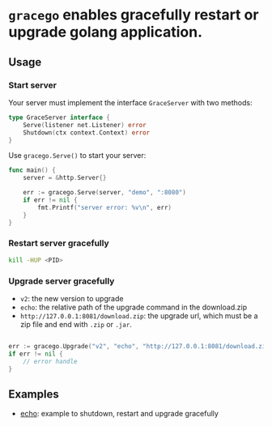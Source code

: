 # `gracego` enables gracefully restart or upgrade golang application.

## Usage

### Start server
Your server must implement the interface `GraceServer` with two methods:
```go
type GraceServer interface {
	Serve(listener net.Listener) error
	Shutdown(ctx context.Context) error
}
```

Use `gracego.Serve()` to start your server:
```go
func main() {
	server = &http.Server{}

	err := gracego.Serve(server, "demo", ":8080")
	if err != nil {
		fmt.Printf("server error: %v\n", err)
	}
}
```

### Restart server gracefully

```bash
kill -HUP <PID>
```

### Upgrade server gracefully

- `v2`: the new version to upgrade
- `echo`: the relative path of the upgrade command in the download.zip
- `http://127.0.0.1:8081/download.zip`: the upgrade url, which must be a zip file and end with `.zip` or `.jar`.
```go

err := gracego.Upgrade("v2", "echo", "http://127.0.0.1:8081/download.zip")
if err != nil {
    // error handle
}
```

## Examples

- [echo](examples/echo/README.md): example to shutdown, restart and upgrade gracefully
